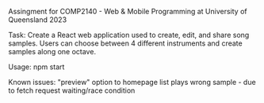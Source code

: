 Assingment for COMP2140 - Web & Mobile Programming at University of Queensland 2023

Task: Create a React web application used to create, edit, and share song samples. Users can choose between 4 different instruments and create samples along one octave.

Usage: npm start

Known issues: "preview" option to homepage list plays wrong sample - due to fetch request waiting/race condition
